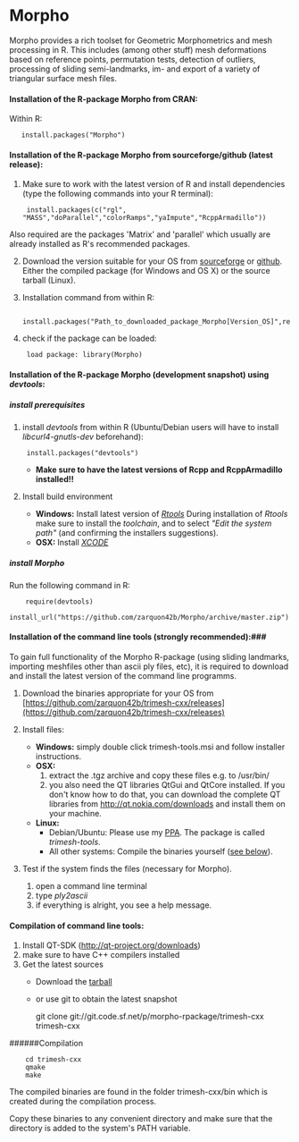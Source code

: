 Morpho
======
Morpho provides a rich toolset for Geometric Morphometrics and mesh processing in R. This includes (among other stuff) mesh deformations based on reference points, permutation tests, detection of outliers, processing of sliding semi-landmarks, im- and export of a variety of triangular surface mesh files.


#### Installation of the R-package Morpho from CRAN: ####

Within R:
       
       install.packages("Morpho")


#### Installation of the R-package Morpho from sourceforge/github (latest release): ####
1. Make sure to work with the latest version of R and install dependencies (type the following commands into your R terminal): 
     
            
        install.packages(c("rgl", "MASS","doParallel","colorRamps","yaImpute","RcppArmadillo"))


  Also required are the packages 'Matrix' and 'parallel' which usually are already installed as R's recommended packages.


2. Download the version suitable for your OS from [sourceforge](https://sourceforge.net/projects/morpho-rpackage/) or [github](https://github.com/zarquon42b/Morpho/releases). Either the compiled package (for Windows and OS X) or the source tarball (Linux).

3. Installation command from within R: 
   
        install.packages("Path_to_downloaded_package_Morpho[Version_OS]",repos=NULL)

4. check if the package can be loaded:
        
        load package: library(Morpho)

#### Installation of the R-package Morpho (development snapshot) using *devtools*: ####
##### install prerequisites #####

1. install *devtools* from within R (Ubuntu/Debian users will have to install *libcurl4-gnutls-dev* beforehand):

        install.packages("devtools")

    * **Make sure to have the latest versions of Rcpp and RcppArmadillo installed!!**

2. Install build environment
    * **Windows:** Install latest version of *[Rtools](http://cran.r-project.org/bin/windows/Rtools)*
During installation of *Rtools* make sure to install the *toolchain*, and to select *"Edit the system path"* (and confirming the installers suggestions).
    * **OSX:** Install *[XCODE](https://developer.apple.com/xcode/)*

##### install Morpho #####

Run the following command in R:
        
        require(devtools)
        install_url("https://github.com/zarquon42b/Morpho/archive/master.zip")



#### Installation of the command line tools (strongly recommended):###
   To  gain full functionality of the Morpho R-package (using sliding landmarks, importing meshfiles other than ascii ply files, etc), it is required to download and install the latest version of the command line programms.

1. Download the binaries appropriate for your OS from [https://github.com/zarquon42b/trimesh-cxx/releases](https://github.com/zarquon42b/trimesh-cxx/releases)

2. Install files:
    * **Windows:** simply double click trimesh-tools.msi and follow installer instructions.
    * **OSX:**
        1. extract the .tgz archive and copy these files e.g. to /usr/bin/ 
        2. you also need the QT libraries QtGui and QtCore installed. If you don't know how to do that, you can download the complete QT libraries from http://qt.nokia.com/downloads and install them on your machine.
    * **Linux:** 
        * Debian/Ubuntu: Please use my [PPA](https://launchpad.net/~zarquon42/+archive/ppa). The package is called *trimesh-tools*.
        * All other systems: Compile the binaries yourself ([see below](\#compilation-of-command-line-tools)).

3. Test if the system finds the files (necessary for Morpho).
    1. open a command line terminal
    2. type *ply2ascii*
    3. if everything is alright, you see a help message.
	
   
#### Compilation of command line tools:   

  1. Install QT-SDK (http://qt-project.org/downloads)
  2. make sure to have C++ compilers installed
  3. Get the latest sources
       * Download the [tarball](https://github.com/zarquon42b/trimesh-cxx/archive/0.2.6.tar.gz)
       * or use git to obtain the latest snapshot
                    
            git clone git://git.code.sf.net/p/morpho-rpackage/trimesh-cxx trimesh-cxx
                
	

######Compilation

        cd trimesh-cxx
        qmake 
        make

The compiled binaries are found in the folder trimesh-cxx/bin which is created during the compilation process.

Copy these binaries to any convenient directory and make sure that the directory is added to the system's PATH variable.
